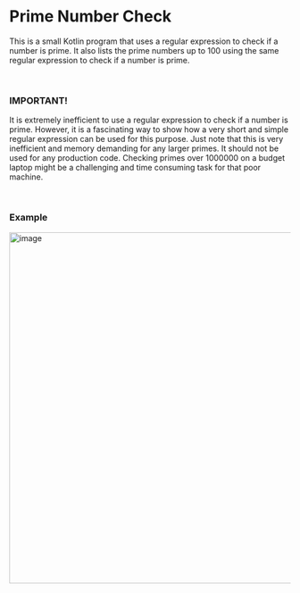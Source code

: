 # Prime Number Check

This is a small Kotlin program that uses a regular expression to check if a number is prime. It also lists the prime numbers up to 100 using the same regular expression to check if a number is prime.

<br/>

### IMPORTANT!
It is extremely inefficient to use a regular expression to check if a number is prime. However, it is a fascinating way to show how a very short and simple regular expression can be used for this purpose. Just note that this is very inefficient and memory demanding for any larger primes. It should not be used for any production code. Checking primes over 1000000 on a budget laptop might be a challenging and time consuming task for that poor machine.

<br/>

### Example

<img width="629" alt="image" src="https://user-images.githubusercontent.com/1498298/202875431-70b94a12-edec-4ad0-8e4b-0feafaf9bde1.png">
